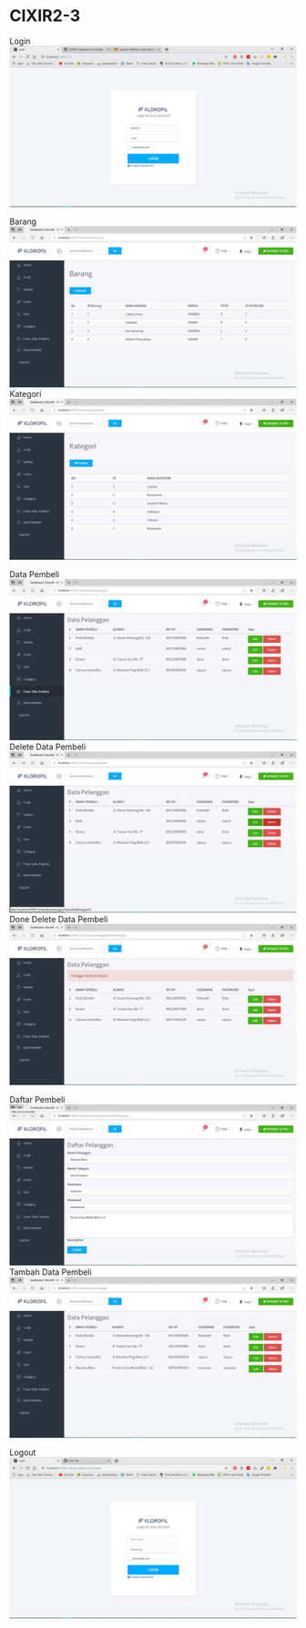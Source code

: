 # CIXIR2-3

Login
![alt text](https://github.com/NailiyatulAfifah/CIXIR2-3/blob/master/Login.PNG?raw=true.PNG?raw=true)

Barang
![alt text](https://github.com/NailiyatulAfifah/CIXIR2-3/blob/master/Barang.PNG?raw=true)
Kategori
![alt text](https://github.com/NailiyatulAfifah/CIXIR2-3/blob/master/Kategori.PNG?raw=true)

Data Pembeli
![alt text](https://github.com/NailiyatulAfifah/CIXIR2-3/blob/master/Data%20Pembeli.PNG?raw=true)
Delete Data Pembeli
![alt text](https://github.com/NailiyatulAfifah/CIXIR2-3/blob/master/Data%20Pembeli%20(Delete).PNG?raw=true)
Done Delete Data Pembeli
![alt text](https://github.com/NailiyatulAfifah/CIXIR2-3/blob/master/Data%20Pembeli%20(Done%20Delete).PNG?raw=true)

Daftar Pembeli
![alt text](https://github.com/NailiyatulAfifah/CIXIR2-3/blob/master/Daftar%20Pembeli.PNG?raw=true.PNG?raw=true)
Tambah Data Pembeli
![alt text](https://github.com/NailiyatulAfifah/CIXIR2-3/blob/master/Data%20Pembeli%20(Tambah).PNG?raw=true.PNG?raw=true)

Logout
![alt text](https://github.com/NailiyatulAfifah/CIXIR2-3/blob/master/Logout.PNG?raw=true.PNG?raw=true)
